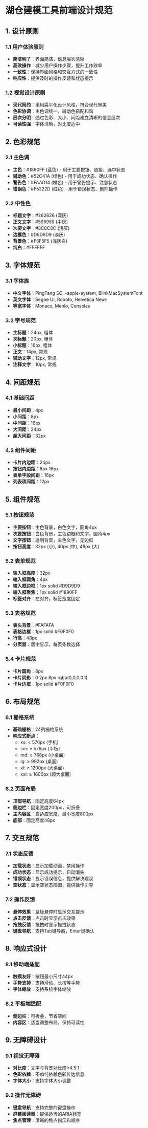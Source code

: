 # 湖仓建模工具前端设计规范

## 1. 设计原则

### 1.1 用户体验原则
- **简洁明了**：界面简洁，信息层次清晰
- **高效操作**：减少用户操作步骤，提升工作效率
- **一致性**：保持界面风格和交互方式的一致性
- **响应性**：提供及时的操作反馈和状态提示

### 1.2 视觉设计原则
- **现代简约**：采用扁平化设计风格，符合现代审美
- **色彩协调**：主色调统一，辅助色搭配和谐
- **层次分明**：通过色彩、大小、间距建立清晰的信息层次
- **可读性强**：字体清晰，对比度适中

## 2. 色彩规范

### 2.1 主色调
- **主色**：#1890FF (蓝色) - 用于主要按钮、链接、选中状态
- **辅助色**：#52C41A (绿色) - 用于成功状态、确认操作
- **警告色**：#FAAD14 (橙色) - 用于警告提示、注意状态
- **错误色**：#F5222D (红色) - 用于错误状态、删除操作

### 2.2 中性色
- **标题文字**：#262626 (深灰)
- **正文文字**：#595959 (中灰)
- **次要文字**：#8C8C8C (浅灰)
- **边框色**：#D9D9D9 (淡灰)
- **背景色**：#F5F5F5 (浅灰白)
- **纯白**：#FFFFFF

## 3. 字体规范

### 3.1 字体族
- **中文字体**：PingFang SC, -apple-system, BlinkMacSystemFont
- **英文字体**：Segoe UI, Roboto, Helvetica Neue
- **等宽字体**：Monaco, Menlo, Consolas

### 3.2 字号规范
- **主标题**：24px, 粗体
- **次标题**：20px, 粗体
- **小标题**：16px, 粗体
- **正文**：14px, 常规
- **辅助文字**：12px, 常规
- **注释文字**：10px, 常规

## 4. 间距规范

### 4.1 基础间距
- **最小间距**：4px
- **小间距**：8px
- **中间距**：16px
- **大间距**：24px
- **超大间距**：32px

### 4.2 组件间距
- **卡片内边距**：24px
- **按钮内边距**：8px 16px
- **表单字段间距**：16px
- **列表项间距**：12px

## 5. 组件规范

### 5.1 按钮规范
- **主要按钮**：主色背景，白色文字，圆角4px
- **次要按钮**：白色背景，主色边框和文字，圆角4px
- **文字按钮**：透明背景，主色文字，无边框
- **按钮高度**：32px (小), 40px (中), 48px (大)

### 5.2 表单规范
- **输入框高度**：32px
- **输入框圆角**：4px
- **输入框边框**：1px solid #D9D9D9
- **输入框聚焦**：1px solid #1890FF
- **标签对齐**：左对齐，标签宽度固定

### 5.3 表格规范
- **表头背景**：#FAFAFA
- **表格边框**：1px solid #F0F0F0
- **行高**：48px
- **分页器**：居中显示，每页条数选择

### 5.4 卡片规范
- **卡片圆角**：8px
- **卡片阴影**：0 2px 8px rgba(0,0,0,0.1)
- **卡片边框**：1px solid #F0F0F0

## 6. 布局规范

### 6.1 栅格系统
- **基础栅格**：24列栅格系统
- **响应式断点**：
  - xs: < 576px (手机)
  - sm: ≥ 576px (平板)
  - md: ≥ 768px (小桌面)
  - lg: ≥ 992px (桌面)
  - xl: ≥ 1200px (大桌面)
  - xxl: ≥ 1600px (超大桌面)

### 6.2 页面布局
- **顶部导航**：固定高度64px
- **侧边栏**：固定宽度200px，可折叠
- **主内容区**：自适应宽度，最小宽度800px
- **底部**：固定高度48px

## 7. 交互规范

### 7.1 状态反馈
- **加载状态**：显示加载动画，禁用操作
- **成功状态**：显示成功提示，自动消失
- **错误状态**：显示错误信息，提供解决建议
- **空状态**：显示空状态插图，提供操作引导

### 7.2 操作反馈
- **悬停效果**：鼠标悬停时显示交互提示
- **点击反馈**：点击时显示点击效果
- **拖拽反馈**：拖拽时显示拖拽状态
- **键盘导航**：支持Tab键导航，Enter键确认

## 8. 响应式设计

### 8.1 移动端适配
- **触摸友好**：按钮最小尺寸44px
- **手势支持**：支持滑动、长按等手势
- **字体缩放**：支持系统字体缩放

### 8.2 平板端适配
- **侧边栏**：可折叠，节省空间
- **内容区**：适当调整布局，保持可读性

## 9. 无障碍设计

### 9.1 视觉无障碍
- **对比度**：文字与背景对比度≥4.5:1
- **色彩依赖**：不单纯依赖色彩传达信息
- **字体大小**：支持字体大小调整

### 9.2 操作无障碍
- **键盘导航**：支持完整的键盘操作
- **屏幕阅读器**：提供适当的ARIA标签
- **焦点管理**：清晰的焦点指示和顺序
